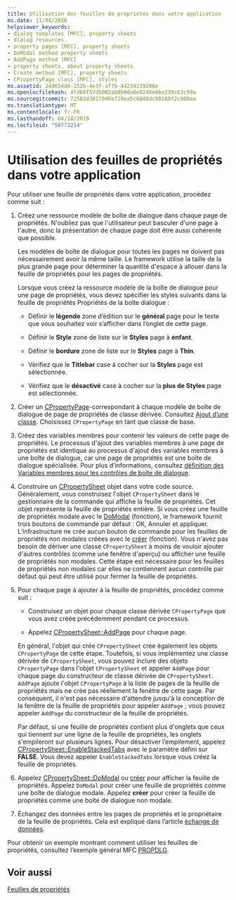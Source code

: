 ```yaml
---
title: Utilisation des feuilles de propriétés dans votre application
ms.date: 11/04/2016
helpviewer_keywords:
- dialog templates [MFC], property sheets
- dialog resources
- property pages [MFC], property sheets
- DoModal method property sheets
- AddPage method [MFC]
- property sheets, about property sheets
- Create method [MFC], property sheets
- CPropertyPage class [MFC], styles
ms.assetid: 240654d4-152b-4e3f-af7b-44234339206e
ms.openlocfilehash: 4fd68f57db082ab0b0da0e8248e0be239c63c99a
ms.sourcegitcommit: 72583d30170d6ef29ea5c6848dc00169f2c909aa
ms.translationtype: MT
ms.contentlocale: fr-FR
ms.lasthandoff: 04/18/2019
ms.locfileid: "58773214"
---
```

# <a name="using-property-sheets-in-your-application"></a>Utilisation des feuilles de propriétés dans votre application

Pour utiliser une feuille de propriétés dans votre application, procédez comme suit :

1. Créez une ressource modèle de boîte de dialogue dans chaque page de propriétés. N'oubliez pas que l'utilisateur peut basculer d'une page à l'autre, donc la présentation de chaque page doit être aussi cohérente que possible.

   Les modèles de boîte de dialogue pour toutes les pages ne doivent pas nécessairement avoir la même taille. Le framework utilise la taille de la plus grande page pour déterminer la quantité d'espace à allouer dans la feuille de propriétés pour les pages de propriétés.

   Lorsque vous créez la ressource modèle de la boîte de dialogue pour une page de propriétés, vous devez spécifier les styles suivants dans la feuille de propriétés Propriétés de la boîte dialogue :

   - Définir le **légende** zone d’édition sur le **général** page pour le texte que vous souhaitez voir s’afficher dans l’onglet de cette page.

   - Définir le **Style** zone de liste sur le **Styles** page à **enfant**.

   - Définir le **bordure** zone de liste sur le **Styles** page à **Thin**.

   - Vérifiez que le **Titlebar** case à cocher sur la **Styles** page est sélectionnée.

   - Vérifiez que le **désactivé** case à cocher sur la **plus de Styles** page est sélectionnée.

1. Créer un [CPropertyPage](../mfc/reference/cpropertypage-class.md)-correspondant à chaque modèle de boîte de dialogue de page de propriétés de classe dérivée. Consultez [Ajout d’une classe](../ide/adding-a-class-visual-cpp.md). Choisissez `CPropertyPage` en tant que classe de base.

1. Créez des variables membres pour contenir les valeurs de cette page de propriétés. Le processus d'ajout des variables membres à une page de propriétés est identique au processus d'ajout des variables membres à une boîte de dialogue, car une page de propriétés est une boîte de dialogue spécialisée. Pour plus d’informations, consultez [définition des Variables membres pour les contrôles de boîte de dialogue](../windows/defining-member-variables-for-dialog-controls.md).

1. Construire un [CPropertySheet](../mfc/reference/cpropertysheet-class.md) objet dans votre code source. Généralement, vous construisez l'objet `CPropertySheet` dans le gestionnaire de la commande qui affiche la feuille de propriétés. Cet objet représente la feuille de propriétés entière. Si vous créez une feuille de propriétés modale avec le [DoModal](../mfc/reference/cpropertysheet-class.md#domodal) (fonction), le framework fournit trois boutons de commande par défaut : OK, Annuler et appliquer. L’infrastructure ne crée aucun bouton de commande pour les feuilles de propriétés non modales créées avec le [créer](../mfc/reference/cpropertysheet-class.md#create) (fonction). Vous n'avez pas besoin de dériver une classe `CPropertySheet` à moins de vouloir ajouter d'autres contrôles (comme une fenêtre d'aperçu) ou afficher une feuille de propriétés non modales. Cette étape est nécessaire pour les feuilles de propriétés non modales car elles ne contiennent aucun contrôle par défaut qui peut être utilisé pour fermer la feuille de propriétés.

1. Pour chaque page à ajouter à la feuille de propriétés, procédez comme suit :

   - Construisez un objet pour chaque classe dérivée `CPropertyPage` que vous avez créée précédemment pendant ce processus.

   - Appelez [CPropertySheet::AddPage](../mfc/reference/cpropertysheet-class.md#addpage) pour chaque page.

   En général, l'objet qui crée `CPropertySheet` crée également les objets `CPropertyPage` de cette étape. Toutefois, si vous implémentez une classe dérivée de `CPropertySheet`, vous pouvez inclure des objets `CPropertyPage` dans l'objet `CPropertySheet` et appeler `AddPage` pour chaque page du constructeur de classe dérivée de `CPropertySheet`. `AddPage` ajoute l'objet `CPropertyPage` à la liste de pages de la feuille de propriétés mais ne crée pas réellement la fenêtre de cette page. Par conséquent, il n'est pas nécessaire d'attendre jusqu'à la conception de la fenêtre de la feuille de propriétés pour appeler `AddPage` ; vous pouvez appeler `AddPage` du constructeur de la feuille de propriétés.

   Par défaut, si une feuille de propriétés contient plus d'onglets que ceux qui tiennent sur une ligne de la feuille de propriétés, les onglets s'empileront sur plusieurs lignes. Pour désactiver l’empilement, appelez [CPropertySheet::EnableStackedTabs](../mfc/reference/cpropertysheet-class.md#enablestackedtabs) avec le paramètre défini sur **FALSE**. Vous devez appeler `EnableStackedTabs` lorsque vous créez la feuille de propriétés.

1. Appelez [CPropertySheet::DoModal](../mfc/reference/cpropertysheet-class.md#domodal) ou [créer](../mfc/reference/cpropertysheet-class.md#create) pour afficher la feuille de propriétés. Appelez `DoModal` pour créer une feuille de propriétés comme une boîte de dialogue modale. Appelez **créer** pour créer la feuille de propriétés comme une boîte de dialogue non modale.

1. Échangez des données entre les pages de propriétés et le propriétaire de la feuille de propriétés. Cela est expliqué dans l’article [échange de données](../mfc/exchanging-data.md).

Pour obtenir un exemple montrant comment utiliser les feuilles de propriétés, consultez l’exemple général MFC [PROPDLG](../overview/visual-cpp-samples.md).

## <a name="see-also"></a>Voir aussi

[Feuilles de propriétés](../mfc/property-sheets-mfc.md)
